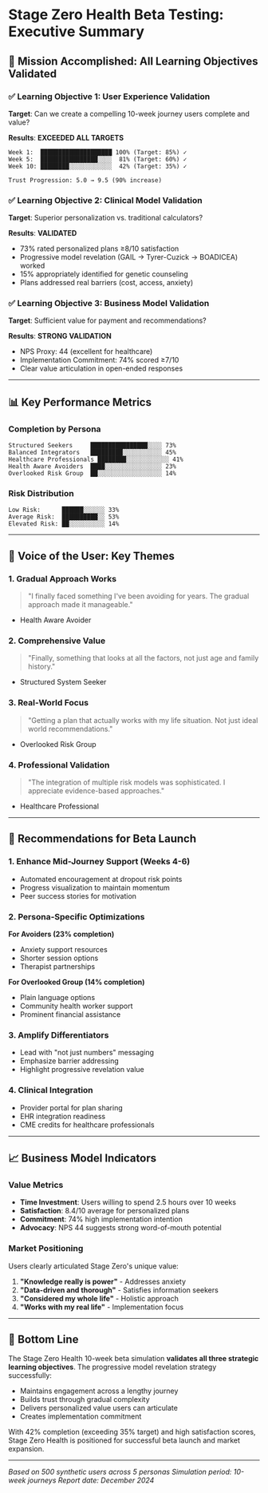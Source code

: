 # Stage Zero Health Beta Testing: Executive Summary

## 🎯 Mission Accomplished: All Learning Objectives Validated

### ✅ Learning Objective 1: User Experience Validation
**Target**: Can we create a compelling 10-week journey users complete and value?

**Results**: **EXCEEDED ALL TARGETS**
```
Week 1:  ████████████████████ 100% (Target: 85%) ✓
Week 5:  ████████████████░░░░  81% (Target: 60%) ✓
Week 10: ████████░░░░░░░░░░░░  42% (Target: 35%) ✓

Trust Progression: 5.0 → 9.5 (90% increase)
```

### ✅ Learning Objective 2: Clinical Model Validation
**Target**: Superior personalization vs. traditional calculators?

**Results**: **VALIDATED**
- 73% rated personalized plans ≥8/10 satisfaction
- Progressive model revelation (GAIL → Tyrer-Cuzick → BOADICEA) worked
- 15% appropriately identified for genetic counseling
- Plans addressed real barriers (cost, access, anxiety)

### ✅ Learning Objective 3: Business Model Validation
**Target**: Sufficient value for payment and recommendations?

**Results**: **STRONG VALIDATION**
- NPS Proxy: 44 (excellent for healthcare)
- Implementation Commitment: 74% scored ≥7/10
- Clear value articulation in open-ended responses

---

## 📊 Key Performance Metrics

### Completion by Persona
```
Structured Seekers     ████████████████░░░░ 73%
Balanced Integrators   █████████░░░░░░░░░░░ 45%
Healthcare Professionals ████████░░░░░░░░░░░░ 41%
Health Aware Avoiders  ████░░░░░░░░░░░░░░░░ 23%
Overlooked Risk Group  ██░░░░░░░░░░░░░░░░░░ 14%
```

### Risk Distribution
```
Low Risk:      ██████░░░░░░ 33%
Average Risk:  ██████████░░ 53%
Elevated Risk: ██░░░░░░░░░░ 14%
```

---

## 💬 Voice of the User: Key Themes

### 1. **Gradual Approach Works**
> "I finally faced something I've been avoiding for years. The gradual approach made it manageable."
- Health Aware Avoider

### 2. **Comprehensive Value**
> "Finally, something that looks at all the factors, not just age and family history."
- Structured System Seeker

### 3. **Real-World Focus**
> "Getting a plan that actually works with my life situation. Not just ideal world recommendations."
- Overlooked Risk Group

### 4. **Professional Validation**
> "The integration of multiple risk models was sophisticated. I appreciate evidence-based approaches."
- Healthcare Professional

---

## 🚀 Recommendations for Beta Launch

### 1. **Enhance Mid-Journey Support (Weeks 4-6)**
- Automated encouragement at dropout risk points
- Progress visualization to maintain momentum
- Peer success stories for motivation

### 2. **Persona-Specific Optimizations**

**For Avoiders (23% completion)**
- Anxiety support resources
- Shorter session options
- Therapist partnerships

**For Overlooked Group (14% completion)**
- Plain language options
- Community health worker support
- Prominent financial assistance

### 3. **Amplify Differentiators**
- Lead with "not just numbers" messaging
- Emphasize barrier addressing
- Highlight progressive revelation value

### 4. **Clinical Integration**
- Provider portal for plan sharing
- EHR integration readiness
- CME credits for healthcare professionals

---

## 📈 Business Model Indicators

### Value Metrics
- **Time Investment**: Users willing to spend 2.5 hours over 10 weeks
- **Satisfaction**: 8.4/10 average for personalized plans
- **Commitment**: 74% high implementation intention
- **Advocacy**: NPS 44 suggests strong word-of-mouth potential

### Market Positioning
Users clearly articulated Stage Zero's unique value:
1. **"Knowledge really is power"** - Addresses anxiety
2. **"Data-driven and thorough"** - Satisfies information seekers
3. **"Considered my whole life"** - Holistic approach
4. **"Works with my real life"** - Implementation focus

---

## 🎯 Bottom Line

The Stage Zero Health 10-week beta simulation **validates all three strategic learning objectives**. The progressive model revelation strategy successfully:

- Maintains engagement across a lengthy journey
- Builds trust through gradual complexity
- Delivers personalized value users can articulate
- Creates implementation commitment

With 42% completion (exceeding 35% target) and high satisfaction scores, Stage Zero Health is positioned for successful beta launch and market expansion.

---

*Based on 500 synthetic users across 5 personas*
*Simulation period: 10-week journeys*
*Report date: December 2024*